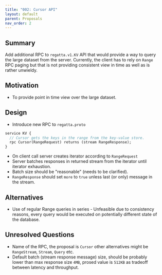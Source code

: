 ```yaml
---
title: "002: Cursor API"
layout: default
parent: Proposals
nav_order: 2
---
```


## Summary

Add additional RPC to `regatta.v1.KV` API that would provide a way to query the large dataset from the server.
Currently, the client has to rely on `Range` RPC paging but that is not providing consistent view in time as well as is rather unwieldy.

## Motivation

* To provide point in time view over the large dataset.

## Design

* Introduce new RPC to `regatta.proto`
```protobuf
service KV {
  // Cursor gets the keys in the range from the key-value store.
  rpc Cursor(RangeRequest) returns (stream RangeResponse);
}
```
* On client call server creates iterator according to `RangeRequest`
* Server batches responses in returned stream from the iterator until iterator exhaustion.
* Batch size should be "reasonable" (needs to be clarified).
* `RangeResponse` should set `more` to `true` unless last (or only) message in the stream.

## Alternatives

* Use of regular Range queries in series - Unfeasible due to consistency reasons, every query would be executed on potentially different state of the database.

## Unresolved Questions

* Name of the RPC, the proposal is `Cursor` other alternatives might be `RangeStream`, `Stream`, `Query` etc.
* Default batch (stream response message) size, should be probably lower than max response size `4MB`, prosed value is `512KB` as tradeoff between latency and throughput.

